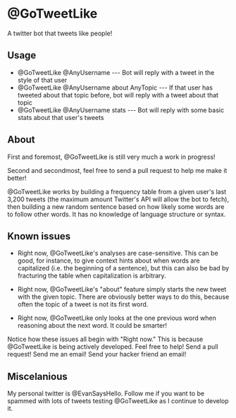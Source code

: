 # @GoTweetLike
A twitter bot that tweets like people!

## Usage

* @GoTweetLike @AnyUsername   ---   Bot will reply with a tweet in the style of that user
* @GoTweetLike @AnyUsername about AnyTopic   ---   If that user has tweeted about that topic before, bot will reply with a tweet about that topic
* @GoTweetLike @AnyUsername stats   ---   Bot will reply with some basic stats about that user's tweets

## About

First and foremost, @GoTweetLike is still very much a work in progress!

Second and secondmost, feel free to send a pull request to help me make it better!

@GoTweetLike works by building a frequency table from a given user's last 3,200 tweets (the maximum amount Twitter's API will allow the bot to fetch), then building a new random sentence based on how likely some words are to follow other words. It has no knowledge of language structure or syntax.

## Known issues

* Right now, @GoTweetLike's analyses are case-sensitive. This can be good, for instance, to give context hints about when words are capitalized (i.e. the beginning of a sentence), but this can also be bad by fracturing the table when capitalization is arbitrary.

* Right now, @GoTweetLike's "about" feature simply starts the new tweet with the given topic. There are obviously better ways to do this, because often the topic of a tweet is not its first word.

* Right now, @GoTweetLike only looks at the one previous word when reasoning about the next word. It could be smarter!

Notice how these issues all begin with "Right now." This is because @GoTweetLike is being actively developed. Feel free to help! Send a pull request! Send me an email! Send your hacker friend an email!

## Miscelanious

My personal twitter is @EvanSaysHello. Follow me if you want to be spammed with lots of tweets testing @GoTweetLike as I continue to develop it.
